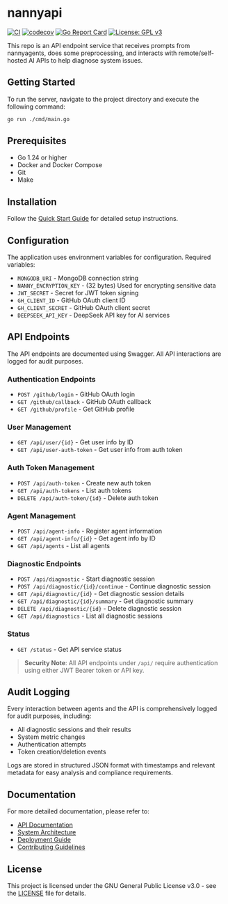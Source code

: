 # nannyapi

[![CI](https://github.com/harshavmb/nannyapi/actions/workflows/ci.yml/badge.svg)](https://github.com/harshavmb/nannyapi/actions/workflows/ci.yml)
[![codecov](https://codecov.io/gh/harshavmb/nannyapi/branch/main/graph/badge.svg)](https://codecov.io/gh/harshavmb/nannyapi)
[![Go Report Card](https://goreportcard.com/badge/github.com/harshavmb/nannyapi)](https://goreportcard.com/report/github.com/harshavmb/nannyapi)
[![License: GPL v3](https://img.shields.io/badge/License-GPLv3-blue.svg)](https://www.gnu.org/licenses/gpl-3.0)

This repo is an API endpoint service that receives prompts from nannyagents, does some preprocessing, and interacts with remote/self-hosted AI APIs to help diagnose system issues.

## Getting Started

To run the server, navigate to the project directory and execute the following command:

```bash
go run ./cmd/main.go
```

## Prerequisites
- Go 1.24 or higher
- Docker and Docker Compose
- Git
- Make

## Installation
Follow the [Quick Start Guide](docs/QUICKSTART.md) for detailed setup instructions.

## Configuration
The application uses environment variables for configuration. Required variables:

- `MONGODB_URI` - MongoDB connection string
- `NANNY_ENCRYPTION_KEY` - (32 bytes) Used for encrypting sensitive data
- `JWT_SECRET` - Secret for JWT token signing
- `GH_CLIENT_ID` - GitHub OAuth client ID
- `GH_CLIENT_SECRET` - GitHub OAuth client secret
- `DEEPSEEK_API_KEY` - DeepSeek API key for AI services

## API Endpoints

The API endpoints are documented using Swagger. All API interactions are logged for audit purposes.

### Authentication Endpoints
- `POST /github/login` - GitHub OAuth login
- `GET /github/callback` - GitHub OAuth callback
- `GET /github/profile` - Get GitHub profile

### User Management
- `GET /api/user/{id}` - Get user info by ID
- `GET /api/user-auth-token` - Get user info from auth token

### Auth Token Management
- `POST /api/auth-token` - Create new auth token
- `GET /api/auth-tokens` - List auth tokens
- `DELETE /api/auth-token/{id}` - Delete auth token

### Agent Management
- `POST /api/agent-info` - Register agent information
- `GET /api/agent-info/{id}` - Get agent info by ID
- `GET /api/agents` - List all agents

### Diagnostic Endpoints
- `POST /api/diagnostic` - Start diagnostic session
- `POST /api/diagnostic/{id}/continue` - Continue diagnostic session
- `GET /api/diagnostic/{id}` - Get diagnostic session details
- `GET /api/diagnostic/{id}/summary` - Get diagnostic summary
- `DELETE /api/diagnostic/{id}` - Delete diagnostic session
- `GET /api/diagnostics` - List all diagnostic sessions

### Status
- `GET /status` - Get API service status

> **Security Note**: All API endpoints under `/api/` require authentication using either JWT Bearer token or API key.

## Audit Logging

Every interaction between agents and the API is comprehensively logged for audit purposes, including:
- All diagnostic sessions and their results
- System metric changes
- Authentication attempts
- Token creation/deletion events

Logs are stored in structured JSON format with timestamps and relevant metadata for easy analysis and compliance requirements.

## Documentation
For more detailed documentation, please refer to:
- [API Documentation](https://nannyai.dev/docs)
- [System Architecture](docs/ARCHITECTURE.md)
- [Deployment Guide](docs/DEPLOYMENT.md)
- [Contributing Guidelines](Contributors.md)

## License
This project is licensed under the GNU General Public License v3.0 - see the [LICENSE](LICENSE) file for details.
